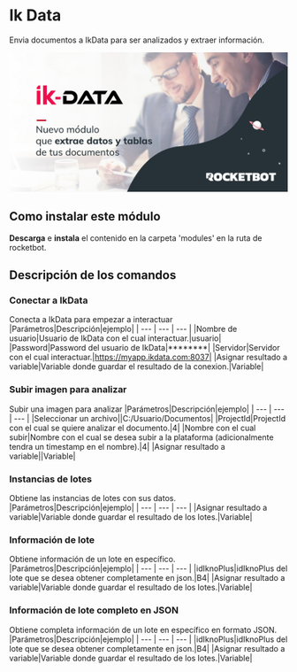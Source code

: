 



# Ik Data
  
Envia documentos a IkData para ser analizados y extraer información.
  
![banner](imgs/Modulo_IKData.jpg)


## Como instalar este módulo
  
__Descarga__ e __instala__ el contenido en la carpeta 'modules' en la ruta de rocketbot.  



## Descripción de los comandos

### Conectar a IkData
  
Conecta a IkData para empezar a interactuar
|Parámetros|Descripción|ejemplo|
| --- | --- | --- |
|Nombre de usuario|Usuario de IkData con el cual interactuar.|usuario|
|Password|Password del usuario de IkData|********|
|Servidor|Servidor con el cual interactuar.|https://myapp.ikdata.com:8037|
|Asignar resultado a variable|Variable donde guardar el resultado de la conexion.|Variable|

### Subir imagen para analizar
  
Subir una imagen para analizar
|Parámetros|Descripción|ejemplo|
| --- | --- | --- |
|Seleccionar un archivo||C:/Usuario/Documentos|
|ProjectId|ProjectId con el cual se quiere analizar el documento.|4|
|Nombre con el cual subir|Nombre con el cual se desea subir a la plataforma (adicionalmente tendra un timestamp en el nombre).|4|
|Asignar resultado a variable||Variable|

### Instancias de lotes
  
Obtiene las instancias de lotes con sus datos.
|Parámetros|Descripción|ejemplo|
| --- | --- | --- |
|Asignar resultado a variable|Variable donde guardar el resultado de los lotes.|Variable|

### Información de lote
  
Obtiene información de un lote en específico.
|Parámetros|Descripción|ejemplo|
| --- | --- | --- |
|idIknoPlus|idIknoPlus del lote que se desea obtener completamente en json.|B4|
|Asignar resultado a variable|Variable donde guardar el resultado de los lotes.|Variable|

### Información de lote completo en JSON
  
Obtiene completa información de un lote en específico en formato JSON.
|Parámetros|Descripción|ejemplo|
| --- | --- | --- |
|idIknoPlus|idIknoPlus del lote que se desea obtener completamente en json.|B4|
|Asignar resultado a variable|Variable donde guardar el resultado de los lotes.|Variable|
